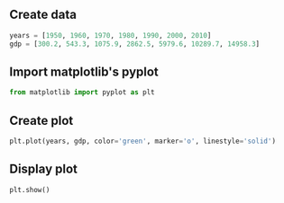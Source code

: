 ## Create data
```python
years = [1950, 1960, 1970, 1980, 1990, 2000, 2010]
gdp = [300.2, 543.3, 1075.9, 2862.5, 5979.6, 10289.7, 14958.3]
```

## Import matplotlib's pyplot
```python
from matplotlib import pyplot as plt
```

## Create plot
```python
plt.plot(years, gdp, color='green', marker='o', linestyle='solid')
```

## Display plot
```python
plt.show()
```
